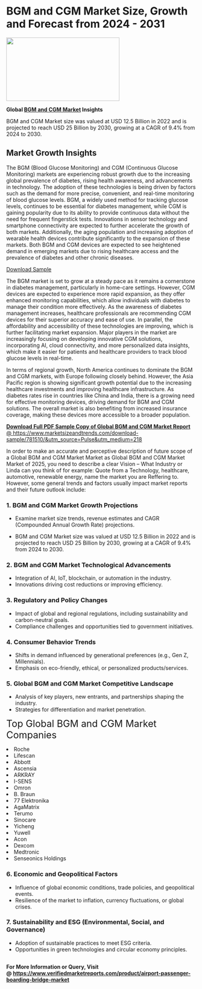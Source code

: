 <H1>BGM and CGM Market Size, Growth and Forecast from 2024 - 2031</H1><img class="aligncenter size-medium wp-image-584254" src="https://thirdeyenews.in/wp-content/uploads/2024/09/Global-Market-Research-300x168.jpeg" alt="" width="300" height="168" /><p><strong>Global&nbsp;<a href="https://www.marketsizeandtrends.com/download-sample/781510/&amp;utm_source=Pulse&amp;utm_medium=218">BGM and CGM Market</a> Insights</strong></p><p>BGM and CGM Market size was valued at USD 12.5 Billion in 2022 and is projected to reach USD 25 Billion by 2030, growing at a CAGR of 9.4% from 2024 to 2030.</p><p><h2>Market Growth Insights</h2> <p>The BGM (Blood Glucose Monitoring) and CGM (Continuous Glucose Monitoring) markets are experiencing robust growth due to the increasing global prevalence of diabetes, rising health awareness, and advancements in technology. The adoption of these technologies is being driven by factors such as the demand for more precise, convenient, and real-time monitoring of blood glucose levels. BGM, a widely used method for tracking glucose levels, continues to be essential for diabetes management, while CGM is gaining popularity due to its ability to provide continuous data without the need for frequent fingerstick tests. Innovations in sensor technology and smartphone connectivity are expected to further accelerate the growth of both markets. Additionally, the aging population and increasing adoption of wearable health devices contribute significantly to the expansion of these markets. Both BGM and CGM devices are expected to see heightened demand in emerging markets due to rising healthcare access and the prevalence of diabetes and other chronic diseases.</p> <p><a href="#">Download Sample</a></p> <p>The BGM market is set to grow at a steady pace as it remains a cornerstone in diabetes management, particularly in home-care settings. However, CGM devices are expected to experience more rapid expansion, as they offer enhanced monitoring capabilities, which allow individuals with diabetes to manage their condition more effectively. As the awareness of diabetes management increases, healthcare professionals are recommending CGM devices for their superior accuracy and ease of use. In parallel, the affordability and accessibility of these technologies are improving, which is further facilitating market expansion. Major players in the market are increasingly focusing on developing innovative CGM solutions, incorporating AI, cloud connectivity, and more personalized data insights, which make it easier for patients and healthcare providers to track blood glucose levels in real-time.</p> <p>In terms of regional growth, North America continues to dominate the BGM and CGM markets, with Europe following closely behind. However, the Asia Pacific region is showing significant growth potential due to the increasing healthcare investments and improving healthcare infrastructure. As diabetes rates rise in countries like China and India, there is a growing need for effective monitoring devices, driving demand for BGM and CGM solutions. The overall market is also benefiting from increased insurance coverage, making these devices more accessible to a broader population.</p> <p><a href="#"></p><p><span class=""><strong>Download Full PDF Sample Copy of Global BGM and CGM Market Report</strong> @ <a href="https://www.marketsizeandtrends.com/download-sample/781510/&amp;utm_source=Pulse&amp;utm_medium=218" target="_blank">https://www.marketsizeandtrends.com/download-sample/781510/&amp;utm_source=Pulse&amp;utm_medium=218</a></span></p><p>In order to make an accurate and perceptive description of future scope of a Global&nbsp;BGM and CGM Market Market as Global&nbsp;BGM and CGM Market Market of 2025, you need to describe a clear Vision &ndash; What Industry or Linda can you think of for example: Quote from a Technology, healthcare, automotive, renewable energy, name the market you are Reffering to. However, some general trends and factors usually impact market reports and their future outlook include:</p><h3>1.&nbsp;<strong>BGM and CGM Market Growth Projections</strong></h3><ul><li>Examine market size trends, revenue estimates and CAGR (Compounded Annual Growth Rate) projections.</li><li><p>BGM and CGM Market size was valued at USD 12.5 Billion in 2022 and is projected to reach USD 25 Billion by 2030, growing at a CAGR of 9.4% from 2024 to 2030.</p></li></ul><h3>2.&nbsp;<strong>BGM and CGM Market Technological Advancements</strong></h3><ul><li>Integration of AI, IoT, blockchain, or automation in the industry.</li><li>Innovations driving cost reductions or improving efficiency.</li></ul><h3>3.&nbsp;<strong>Regulatory and Policy Changes</strong></h3><ul><li>Impact of global and regional regulations, including sustainability and carbon-neutral goals.</li><li>Compliance challenges and opportunities tied to government initiatives.</li></ul><h3>4.&nbsp;<strong>Consumer Behavior Trends</strong></h3><ul><li>Shifts in demand influenced by generational preferences (e.g., Gen Z, Millennials).</li><li>Emphasis on eco-friendly, ethical, or personalized products/services.</li></ul><h3>5.&nbsp;<strong>Global BGM and CGM Market Competitive Landscape</strong></h3><ul><li>Analysis of key players, new entrants, and partnerships shaping the industry.</li><li>Strategies for differentiation and market penetration.</li></ul><p data-pm-slice="1 1 []"><span style="color: inherit; font-family: inherit; font-size: 25px;">Top Global BGM and CGM Market Companies</span></p><div class="" data-test-id=""><p><li>Roche</li><li> Lifescan</li><li> Abbott</li><li> Ascensia</li><li> ARKRAY</li><li> I-SENS</li><li> Omron</li><li> B. Braun</li><li> 77 Elektronika</li><li> AgaMatrix</li><li> Terumo</li><li> Sinocare</li><li> Yicheng</li><li> Yuwell</li><li> Acon</li><li> Dexcom</li><li> Medtronic</li><li> Senseonics Holdings</li></p></div><h3>6.&nbsp;<strong>Economic and Geopolitical Factors</strong></h3><ul><li>Influence of global economic conditions, trade policies, and geopolitical events.</li><li>Resilience of the market to inflation, currency fluctuations, or global crises.</li></ul><h3>7.&nbsp;<strong>Sustainability and ESG (Environmental, Social, and Governance)</strong></h3><ul><li>Adoption of sustainable practices to meet ESG criteria.</li><li>Opportunities in green technologies and circular economy principles.</li></ul><h2><strong style="font-size: 14px;">For More Information or Query, Visit @&nbsp;</strong><a style="background-color: #ffffff; font-size: 14px;" href="https://www.marketsizeandtrends.com/report/bgm-and-cgm-market/" target="_blank">https://www.verifiedmarketreports.com/product/airport-passenger-boarding-bridge-market</a></h2>
